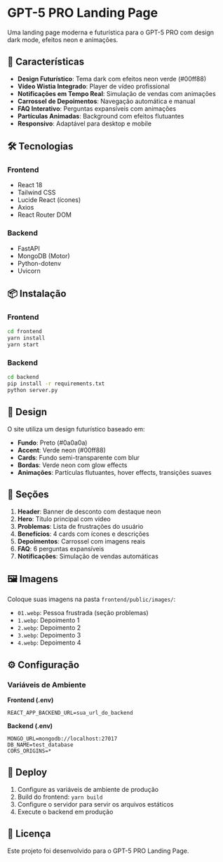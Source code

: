 # GPT-5 PRO Landing Page

Uma landing page moderna e futurística para o GPT-5 PRO com design dark mode, efeitos neon e animações.

## 🚀 Características

- **Design Futurístico**: Tema dark com efeitos neon verde (#00ff88)
- **Vídeo Wistia Integrado**: Player de vídeo profissional 
- **Notificações em Tempo Real**: Simulação de vendas com animações
- **Carrossel de Depoimentos**: Navegação automática e manual
- **FAQ Interativo**: Perguntas expansíveis com animações
- **Partículas Animadas**: Background com efeitos flutuantes
- **Responsivo**: Adaptável para desktop e mobile

## 🛠️ Tecnologias

### Frontend
- React 18
- Tailwind CSS
- Lucide React (ícones)
- Axios
- React Router DOM

### Backend
- FastAPI
- MongoDB (Motor)
- Python-dotenv
- Uvicorn

## 📦 Instalação

### Frontend
```bash
cd frontend
yarn install
yarn start
```

### Backend
```bash
cd backend
pip install -r requirements.txt
python server.py
```

## 🎨 Design

O site utiliza um design futurístico baseado em:
- **Fundo**: Preto (#0a0a0a)
- **Accent**: Verde neon (#00ff88) 
- **Cards**: Fundo semi-transparente com blur
- **Bordas**: Verde neon com glow effects
- **Animações**: Partículas flutuantes, hover effects, transições suaves

## 📱 Seções

1. **Header**: Banner de desconto com destaque neon
2. **Hero**: Título principal com vídeo
3. **Problemas**: Lista de frustrações do usuário
4. **Benefícios**: 4 cards com ícones e descrições
5. **Depoimentos**: Carrossel com imagens reais
6. **FAQ**: 6 perguntas expansíveis
7. **Notificações**: Simulação de vendas automáticas

## 🖼️ Imagens

Coloque suas imagens na pasta `frontend/public/images/`:
- `01.webp`: Pessoa frustrada (seção problemas)
- `1.webp`: Depoimento 1
- `2.webp`: Depoimento 2  
- `3.webp`: Depoimento 3
- `4.webp`: Depoimento 4

## ⚙️ Configuração

### Variáveis de Ambiente

**Frontend (.env)**
```
REACT_APP_BACKEND_URL=sua_url_do_backend
```

**Backend (.env)**
```
MONGO_URL=mongodb://localhost:27017
DB_NAME=test_database
CORS_ORIGINS=*
```

## 🚀 Deploy

1. Configure as variáveis de ambiente de produção
2. Build do frontend: `yarn build`
3. Configure o servidor para servir os arquivos estáticos
4. Execute o backend em produção

## 📄 Licença

Este projeto foi desenvolvido para o GPT-5 PRO Landing Page.
